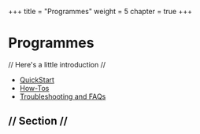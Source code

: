 +++
title = "Programmes"
weight = 5
chapter = true
+++

# Programmes

// Here's a little introduction //

- [QuickStart]()
- [How-Tos]()
- [Troubleshooting and FAQs]()

## // Section //

